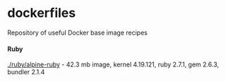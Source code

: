 # dockerfiles
Repository of useful Docker base image recipes

#### Ruby

[./ruby/alpine-ruby](./ruby/alpine-ruby) - 42.3 mb image, kernel 4.19.121, ruby 2.7.1, gem 2.6.3, bundler 2.1.4 
